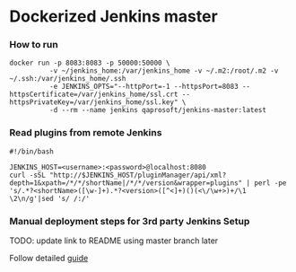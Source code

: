 # Dockerized Jenkins master

### How to run
```
docker run -p 8083:8083 -p 50000:50000 \
          -v ~/jenkins_home:/var/jenkins_home -v ~/.m2:/root/.m2 -v ~/.ssh:/var/jenkins_home/.ssh 
          -e JENKINS_OPTS="--httpPort=-1 --httpsPort=8083 --httpsCertificate=/var/jenkins_home/ssl.crt --httpsPrivateKey=/var/jenkins_home/ssl.key" \
          -d --rm --name jenkins qaprosoft/jenkins-master:latest
```

### Read plugins from remote Jenkins
```
#!/bin/bash

JENKINS_HOST=<username>:<password>@localhost:8080
curl -sSL "http://$JENKINS_HOST/pluginManager/api/xml?depth=1&xpath=/*/*/shortName|/*/*/version&wrapper=plugins" | perl -pe 's/.*?<shortName>([\w-]+).*?<version>([^<]+)()(<\/\w+>)+/\1 \2\n/g'|sed 's/ /:/'
```

### Manual deployment steps for 3rd party Jenkins Setup
TODO: update link to README using master branch later

Follow detailed [guide](https://github.com/qaprosoft/jenkins-master/blob/plugins/manual_deployment/README.md)
